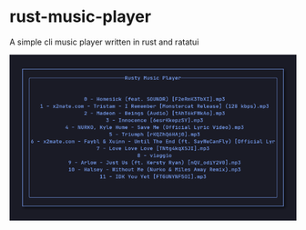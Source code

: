 # rust-music-player 

A simple cli music player written in rust and ratatui

![example](./assets/screen1.png)
